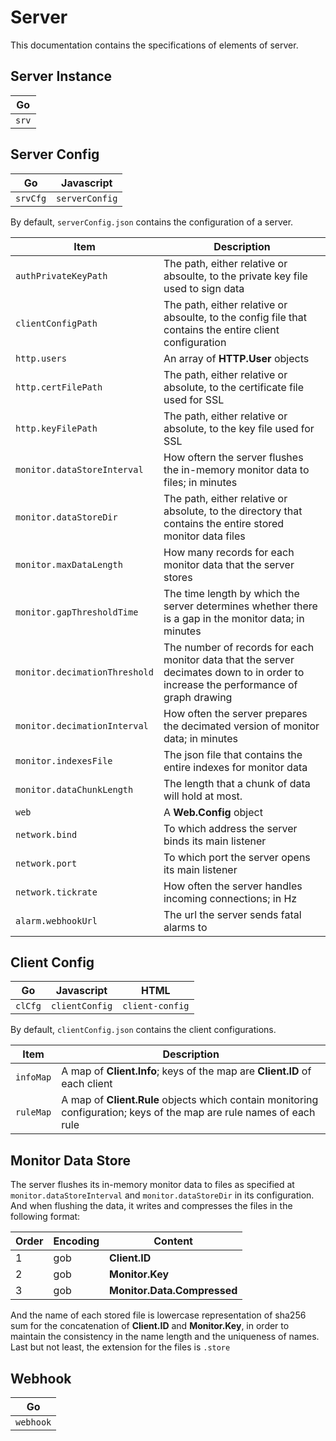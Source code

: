 # Server

This documentation contains the specifications of elements of server.


## Server Instance

|Go|
|-|
|`srv`|

## Server Config

|Go|Javascript|
|-|-|
|`srvCfg`|`serverConfig`|

By default, `serverConfig.json` contains the configuration of a server.

|Item|Description|
|-|-|
|`authPrivateKeyPath`|The path, either relative or absoulte, to the private key file used to sign data|
|`clientConfigPath`|The path, either relative or absoulte, to the config file that contains the entire client configuration|
|`http.users`|An array of **HTTP.User** objects|
|`http.certFilePath`|The path, either relative or absolute, to the certificate file used for SSL|
|`http.keyFilePath`|The path, either relative or absolute, to the key file used for SSL|
|`monitor.dataStoreInterval`|How oftern the server flushes the in-memory monitor data to files; in minutes|
|`monitor.dataStoreDir`|The path, either relative or absolute, to the directory that contains the entire stored monitor data files|
|`monitor.maxDataLength`|How many records for each monitor data that the server stores|
|`monitor.gapThresholdTime`|The time length by which the server determines whether there is a gap in the monitor data; in minutes|
|`monitor.decimationThreshold`|The number of records for each monitor data that the server decimates down to in order to increase the performance of graph drawing|
|`monitor.decimationInterval`|How often the server prepares the decimated version of monitor data; in minutes|
|`monitor.indexesFile`|The json file that contains the entire indexes for monitor data|
|`monitor.dataChunkLength`|The length that a chunk of data will hold at most.|
|`web`|A **Web.Config** object|
|`network.bind`|To which address the server binds its main listener|
|`network.port`|To which port the server opens its main listener|
|`network.tickrate`|How often the server handles incoming connections; in Hz|
|`alarm.webhookUrl`|The url the server sends fatal alarms to|


## Client Config

|Go|Javascript|HTML|
|-|-|-|
|`clCfg`|`clientConfig`|`client-config`|

By default, `clientConfig.json` contains the client configurations.

|Item|Description|
|-|-|
|`infoMap`|A map of **Client.Info**; keys of the map are **Client.ID** of each client|
|`ruleMap`|A map of **Client.Rule** objects which contain monitoring configuration; keys of the map are rule names of each rule|


## Monitor Data Store

The server flushes its in-memory monitor data to files as specified at `monitor.dataStoreInterval` and `monitor.dataStoreDir` in its configuration. And when flushing the data, it writes and compresses the files in the following format:

|Order|Encoding|Content|
|-|-|-|
|1|gob|**Client.ID**|
|2|gob|**Monitor.Key**|
|3|gob|**Monitor.Data.Compressed**|

And the name of each stored file is lowercase representation of sha256 sum for the concatenation of **Client.ID** and **Monitor.Key**, in order to maintain the consistency in the name length and the uniqueness of names. Last but not least, the extension for the files is `.store`


## Webhook

|Go|
|-|
|`webhook`|